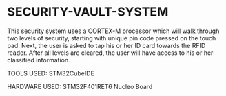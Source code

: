 # SECURITY-VAULT-SYSTEM

This security system uses a CORTEX-M processor which will walk through two levels of security, starting with unique pin code pressed on the touch pad. Next, the user is asked to tap his or her ID card towards the RFID reader. After all levels are cleared, the user will have access to his or her classified information. 

TOOLS USED: STM32CubeIDE

HARDWARE USED: STM32F401RET6 Nucleo Board

